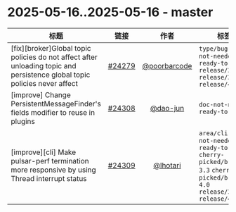 # 2025-05-16..2025-05-16 - master
| 标题 | 链接 | 作者 | 标签 |
| - | :--: | :--: | - |
| [fix][broker]Global topic policies do not affect after unloading topic and persistence global topic policies never affect | [#24279](https://github.com/apache/pulsar/pull/24279) | [@poorbarcode](https://github.com/poorbarcode) | `type/bug` `doc-not-needed` `ready-to-test` `release/3.0.12` `release/3.3.7` `release/4.0.5`  | 
| [improve] Change PersistentMessageFinder's fields modifier to reuse in plugins | [#24308](https://github.com/apache/pulsar/pull/24308) | [@dao-jun](https://github.com/dao-jun) | `doc-not-needed` `ready-to-test`  | 
| [improve][cli] Make pulsar-perf termination more responsive by using Thread interrupt status | [#24309](https://github.com/apache/pulsar/pull/24309) | [@lhotari](https://github.com/lhotari) | `area/cli` `doc-not-needed` `ready-to-test` `cherry-picked/branch-3.3` `cherry-picked/branch-4.0` `release/3.3.7` `release/4.0.5`  | 
